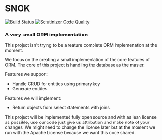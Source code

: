 # SNOK

[![Build Status](https://travis-ci.org/kalaspuffar/snok.svg?branch=master)](https://travis-ci.org/podphp/pod-ini)
[![Scrutinizer Code Quality](https://scrutinizer-ci.com/g/kalaspuffar/snok/badges/quality-score.png?b=master)](https://scrutinizer-ci.com/g/podphp/pod-ini/?branch=master)

### A very small ORM implementation

This project isn't trying to be a feature complete ORM implemenation at the moment.

We focus on the creating a small implementation of the core features of ORM.
The core of this project is handling the database as the master.

Features we support:
- Handle CRUD for entities using primary key
- Generate entities

Features we will implement:
- Return objects from select statements with joins

This project will be implemented fully open source and with as lean license as possible,
use our code just give us attribution and make note of your changes. We might need to change
the license later but at the moment we run with the Apache License because we want this code shared.
